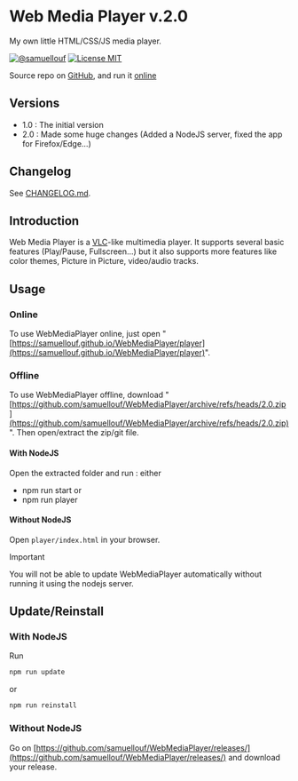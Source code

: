 # Web Media Player v.2.0

My own little HTML/CSS/JS media player.

[![@samuellouf](https://img.shields.io/badge/author-SamuelLouf-lightgray.svg)](https://github.com/samuellouf/WebMediaPlayer)
[![License MIT](https://img.shields.io/badge/license-MIT-blue.svg)](https://opensource.org/licenses/MIT)

Source repo on [GitHub](https://github.com/samuellouf/WebMediaPlayer), and run it [online](https://samuellouf.github.io/WebMediaPlayer/player)

## Versions
- 1.0 : The initial version
- 2.0 : Made some huge changes (Added a NodeJS server, fixed the app for Firefox/Edge...)

## Changelog
See [CHANGELOG.md](CHANGELOG.md).

## Introduction

Web Media Player is a [VLC](https://www.videolan.org/)-like multimedia player.
It supports several basic features (Play/Pause, Fullscreen...) but it also supports more features like color themes, Picture in Picture, video/audio tracks.

## Usage

### Online

To use WebMediaPlayer online, just open "[https://samuellouf.github.io/WebMediaPlayer/player](https://samuellouf.github.io/WebMediaPlayer/player)".

### Offline

To use WebMediaPlayer offline, download "[https://github.com/samuellouf/WebMediaPlayer/archive/refs/heads/2.0.zip](https://github.com/samuellouf/WebMediaPlayer/archive/refs/heads/2.0.zip)".
Then open/extract the zip/git file.

#### With NodeJS

Open the extracted folder and run :
either

- npm run start
  or
- npm run player

#### Without NodeJS

Open `player/index.html` in your browser.

> [!IMPORTANT]
> You will not be able to update WebMediaPlayer automatically without running it using the nodejs server.

## Update/Reinstall

### With NodeJS

Run 
```sh
npm run update
```
or
```sh
npm run reinstall
```

### Without NodeJS
Go on [https://github.com/samuellouf/WebMediaPlayer/releases/](https://github.com/samuellouf/WebMediaPlayer/releases/) and download your release.
